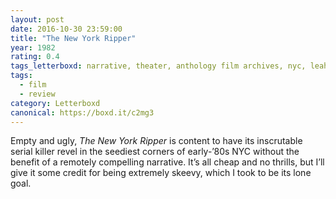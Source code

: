 ```yaml
---
layout: post 
date: 2016-10-30 23:59:00
title: "The New York Ripper"
year: 1982
rating: 0.4
tags_letterboxd: narrative, theater, anthology film archives, nyc, leah, Robtober
tags:
  - film
  - review
category: Letterboxd
canonical: https://boxd.it/c2mg3
---
```


Empty and ugly, <cite>The New York Ripper</cite> is content to have its inscrutable serial killer revel in the seediest corners of early-’80s NYC without the benefit of a remotely compelling narrative. It’s all cheap and no thrills, but I’ll give it some credit for being extremely skeevy, which I took to be its lone goal.